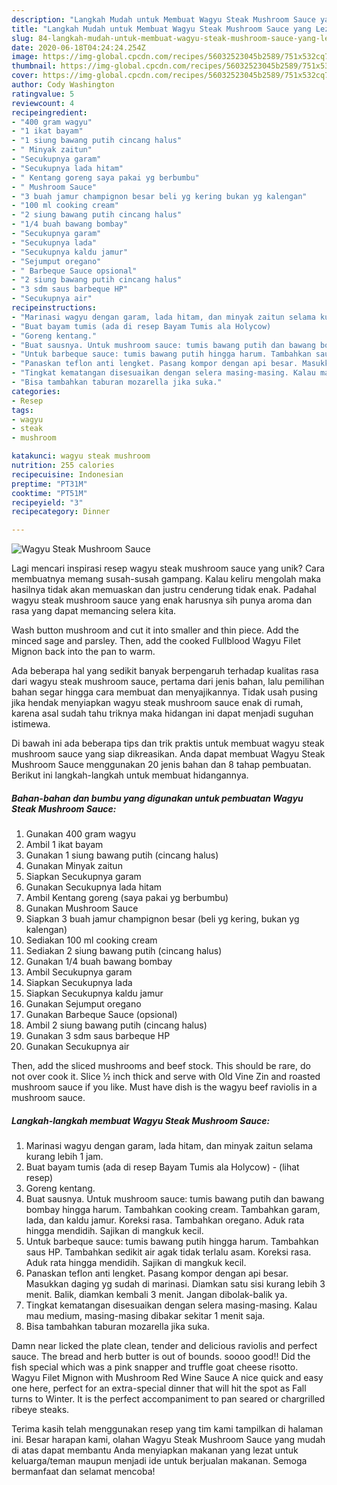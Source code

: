 ```yaml
---
description: "Langkah Mudah untuk Membuat Wagyu Steak Mushroom Sauce yang Lezat"
title: "Langkah Mudah untuk Membuat Wagyu Steak Mushroom Sauce yang Lezat"
slug: 84-langkah-mudah-untuk-membuat-wagyu-steak-mushroom-sauce-yang-lezat
date: 2020-06-18T04:24:24.254Z
image: https://img-global.cpcdn.com/recipes/56032523045b2589/751x532cq70/wagyu-steak-mushroom-sauce-foto-resep-utama.jpg
thumbnail: https://img-global.cpcdn.com/recipes/56032523045b2589/751x532cq70/wagyu-steak-mushroom-sauce-foto-resep-utama.jpg
cover: https://img-global.cpcdn.com/recipes/56032523045b2589/751x532cq70/wagyu-steak-mushroom-sauce-foto-resep-utama.jpg
author: Cody Washington
ratingvalue: 5
reviewcount: 4
recipeingredient:
- "400 gram wagyu"
- "1 ikat bayam"
- "1 siung bawang putih cincang halus"
- " Minyak zaitun"
- "Secukupnya garam"
- "Secukupnya lada hitam"
- " Kentang goreng saya pakai yg berbumbu"
- " Mushroom Sauce"
- "3 buah jamur champignon besar beli yg kering bukan yg kalengan"
- "100 ml cooking cream"
- "2 siung bawang putih cincang halus"
- "1/4 buah bawang bombay"
- "Secukupnya garam"
- "Secukupnya lada"
- "Secukupnya kaldu jamur"
- "Sejumput oregano"
- " Barbeque Sauce opsional"
- "2 siung bawang putih cincang halus"
- "3 sdm saus barbeque HP"
- "Secukupnya air"
recipeinstructions:
- "Marinasi wagyu dengan garam, lada hitam, dan minyak zaitun selama kurang lebih 1 jam."
- "Buat bayam tumis (ada di resep Bayam Tumis ala Holycow)             (lihat resep)"
- "Goreng kentang."
- "Buat sausnya. Untuk mushroom sauce: tumis bawang putih dan bawang bombay hingga harum. Tambahkan cooking cream. Tambahkan garam, lada, dan kaldu jamur. Koreksi rasa. Tambahkan oregano. Aduk rata hingga mendidih. Sajikan di mangkuk kecil."
- "Untuk barbeque sauce: tumis bawang putih hingga harum. Tambahkan saus HP. Tambahkan sedikit air agak tidak terlalu asam. Koreksi rasa. Aduk rata hingga mendidih. Sajikan di mangkuk kecil."
- "Panaskan teflon anti lengket. Pasang kompor dengan api besar. Masukkan daging yg sudah di marinasi. Diamkan satu sisi kurang lebih 3 menit. Balik, diamkan kembali 3 menit. Jangan dibolak-balik ya."
- "Tingkat kematangan disesuaikan dengan selera masing-masing. Kalau mau medium, masing-masing dibakar sekitar 1 menit saja."
- "Bisa tambahkan taburan mozarella jika suka."
categories:
- Resep
tags:
- wagyu
- steak
- mushroom

katakunci: wagyu steak mushroom 
nutrition: 255 calories
recipecuisine: Indonesian
preptime: "PT31M"
cooktime: "PT51M"
recipeyield: "3"
recipecategory: Dinner

---
```



![Wagyu Steak Mushroom Sauce](https://img-global.cpcdn.com/recipes/56032523045b2589/751x532cq70/wagyu-steak-mushroom-sauce-foto-resep-utama.jpg)

Lagi mencari inspirasi resep wagyu steak mushroom sauce yang unik? Cara membuatnya memang susah-susah gampang. Kalau keliru mengolah maka hasilnya tidak akan memuaskan dan justru cenderung tidak enak. Padahal wagyu steak mushroom sauce yang enak harusnya sih punya aroma dan rasa yang dapat memancing selera kita.

Wash button mushroom and cut it into smaller and thin piece. Add the minced sage and parsley. Then, add the cooked Fullblood Wagyu Filet Mignon back into the pan to warm.

Ada beberapa hal yang sedikit banyak berpengaruh terhadap kualitas rasa dari wagyu steak mushroom sauce, pertama dari jenis bahan, lalu pemilihan bahan segar hingga cara membuat dan menyajikannya. Tidak usah pusing jika hendak menyiapkan wagyu steak mushroom sauce enak di rumah, karena asal sudah tahu triknya maka hidangan ini dapat menjadi suguhan istimewa.


Di bawah ini ada beberapa tips dan trik praktis untuk membuat wagyu steak mushroom sauce yang siap dikreasikan. Anda dapat membuat Wagyu Steak Mushroom Sauce menggunakan 20 jenis bahan dan 8 tahap pembuatan. Berikut ini langkah-langkah untuk membuat hidangannya.

<!--inarticleads1-->

##### Bahan-bahan dan bumbu yang digunakan untuk pembuatan Wagyu Steak Mushroom Sauce:

1. Gunakan 400 gram wagyu
1. Ambil 1 ikat bayam
1. Gunakan 1 siung bawang putih (cincang halus)
1. Gunakan  Minyak zaitun
1. Siapkan Secukupnya garam
1. Gunakan Secukupnya lada hitam
1. Ambil  Kentang goreng (saya pakai yg berbumbu)
1. Gunakan  Mushroom Sauce
1. Siapkan 3 buah jamur champignon besar (beli yg kering, bukan yg kalengan)
1. Sediakan 100 ml cooking cream
1. Sediakan 2 siung bawang putih (cincang halus)
1. Gunakan 1/4 buah bawang bombay
1. Ambil Secukupnya garam
1. Siapkan Secukupnya lada
1. Siapkan Secukupnya kaldu jamur
1. Gunakan Sejumput oregano
1. Gunakan  Barbeque Sauce (opsional)
1. Ambil 2 siung bawang putih (cincang halus)
1. Gunakan 3 sdm saus barbeque HP
1. Gunakan Secukupnya air


Then, add the sliced mushrooms and beef stock. This should be rare, do not over cook it. Slice ½ inch thick and serve with Old Vine Zin and roasted mushroom sauce if you like. Must have dish is the wagyu beef raviolis in a mushroom sauce. 

<!--inarticleads2-->

##### Langkah-langkah membuat Wagyu Steak Mushroom Sauce:

1. Marinasi wagyu dengan garam, lada hitam, dan minyak zaitun selama kurang lebih 1 jam.
1. Buat bayam tumis (ada di resep Bayam Tumis ala Holycow) -             (lihat resep)
1. Goreng kentang.
1. Buat sausnya. Untuk mushroom sauce: tumis bawang putih dan bawang bombay hingga harum. Tambahkan cooking cream. Tambahkan garam, lada, dan kaldu jamur. Koreksi rasa. Tambahkan oregano. Aduk rata hingga mendidih. Sajikan di mangkuk kecil.
1. Untuk barbeque sauce: tumis bawang putih hingga harum. Tambahkan saus HP. Tambahkan sedikit air agak tidak terlalu asam. Koreksi rasa. Aduk rata hingga mendidih. Sajikan di mangkuk kecil.
1. Panaskan teflon anti lengket. Pasang kompor dengan api besar. Masukkan daging yg sudah di marinasi. Diamkan satu sisi kurang lebih 3 menit. Balik, diamkan kembali 3 menit. Jangan dibolak-balik ya.
1. Tingkat kematangan disesuaikan dengan selera masing-masing. Kalau mau medium, masing-masing dibakar sekitar 1 menit saja.
1. Bisa tambahkan taburan mozarella jika suka.


Damn near licked the plate clean, tender and delicious raviolis and perfect sauce. The bread and herb butter is out of bounds. soooo good!! Did the fish special which was a pink snapper and truffle goat cheese risotto. Wagyu Filet Mignon with Mushroom Red Wine Sauce A nice quick and easy one here, perfect for an extra-special dinner that will hit the spot as Fall turns to Winter. It is the perfect accompaniment to pan seared or chargrilled ribeye steaks. 

Terima kasih telah menggunakan resep yang tim kami tampilkan di halaman ini. Besar harapan kami, olahan Wagyu Steak Mushroom Sauce yang mudah di atas dapat membantu Anda menyiapkan makanan yang lezat untuk keluarga/teman maupun menjadi ide untuk berjualan makanan. Semoga bermanfaat dan selamat mencoba!
